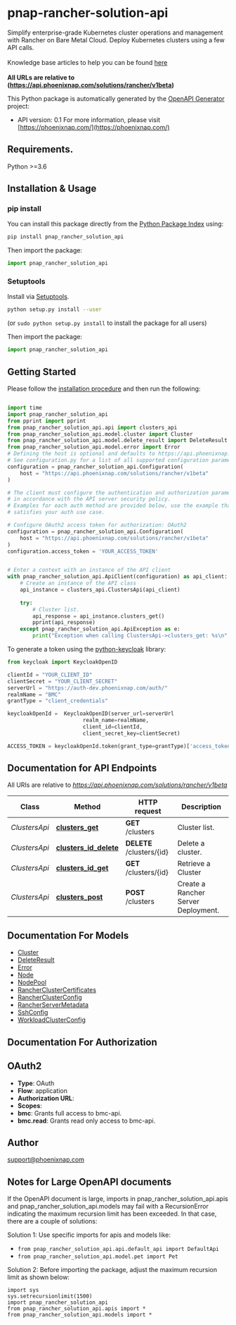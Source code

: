 # pnap-rancher-solution-api
Simplify enterprise-grade Kubernetes cluster operations and management with Rancher on Bare Metal Cloud.
Deploy Kubernetes clusters using a few API calls.<br>
<br>
<span class='pnap-api-knowledge-base-link'>
Knowledge base articles to help you can be found
<a href='https://phoenixnap.com/kb/rancher-bmc-integration-kubernetes' target='_blank'>here</a>
</span><br>
<br>
<b>All URLs are relative to (https://api.phoenixnap.com/solutions/rancher/v1beta)</b>


This Python package is automatically generated by the [OpenAPI Generator](https://openapi-generator.tech) project:

- API version: 0.1
For more information, please visit [https://phoenixnap.com/](https://phoenixnap.com/)

## Requirements.

Python >=3.6

## Installation & Usage
### pip install

You can install this package directly from the [Python Package Index](https://pypi.org/) using:

```sh
pip install pnap_rancher_solution_api
```

Then import the package:
```python
import pnap_rancher_solution_api
```

### Setuptools

Install via [Setuptools](http://pypi.python.org/pypi/setuptools).

```sh
python setup.py install --user
```
(or `sudo python setup.py install` to install the package for all users)

Then import the package:
```python
import pnap_rancher_solution_api
```

## Getting Started

Please follow the [installation procedure](#installation--usage) and then run the following:

```python

import time
import pnap_rancher_solution_api
from pprint import pprint
from pnap_rancher_solution_api.api import clusters_api
from pnap_rancher_solution_api.model.cluster import Cluster
from pnap_rancher_solution_api.model.delete_result import DeleteResult
from pnap_rancher_solution_api.model.error import Error
# Defining the host is optional and defaults to https://api.phoenixnap.com/solutions/rancher/v1beta
# See configuration.py for a list of all supported configuration parameters.
configuration = pnap_rancher_solution_api.Configuration(
    host = "https://api.phoenixnap.com/solutions/rancher/v1beta"
)

# The client must configure the authentication and authorization parameters
# in accordance with the API server security policy.
# Examples for each auth method are provided below, use the example that
# satisfies your auth use case.

# Configure OAuth2 access token for authorization: OAuth2
configuration = pnap_rancher_solution_api.Configuration(
    host = "https://api.phoenixnap.com/solutions/rancher/v1beta"
)
configuration.access_token = 'YOUR_ACCESS_TOKEN'


# Enter a context with an instance of the API client
with pnap_rancher_solution_api.ApiClient(configuration) as api_client:
    # Create an instance of the API class
    api_instance = clusters_api.ClustersApi(api_client)
    
    try:
        # Cluster list.
        api_response = api_instance.clusters_get()
        pprint(api_response)
    except pnap_rancher_solution_api.ApiException as e:
        print("Exception when calling ClustersApi->clusters_get: %s\n" % e)
```
To generate a token using the [python-keycloak](https://pypi.org/project/python-keycloak/) library:

```python
from keycloak import KeycloakOpenID

clientId = "YOUR_CLIENT_ID"
clientSecret = "YOUR_CLIENT_SECRET"
serverUrl = "https://auth-dev.phoenixnap.com/auth/"
realmName = "BMC"
grantType = "client_credentials"

keycloakOpenId =  KeycloakOpenID(server_url=serverUrl
                        realm_name=realmName,
                        client_id=clientId,
                        client_secret_key=clientSecret)

ACCESS_TOKEN = keycloakOpenId.token(grant_type=grantType)['access_token']
```

## Documentation for API Endpoints

All URIs are relative to *https://api.phoenixnap.com/solutions/rancher/v1beta*

Class | Method | HTTP request | Description
------------ | ------------- | ------------- | -------------
*ClustersApi* | [**clusters_get**](docs/ClustersApi.md#clusters_get) | **GET** /clusters | Cluster list.
*ClustersApi* | [**clusters_id_delete**](docs/ClustersApi.md#clusters_id_delete) | **DELETE** /clusters/{id} | Delete a cluster.
*ClustersApi* | [**clusters_id_get**](docs/ClustersApi.md#clusters_id_get) | **GET** /clusters/{id} | Retrieve a Cluster
*ClustersApi* | [**clusters_post**](docs/ClustersApi.md#clusters_post) | **POST** /clusters | Create a Rancher Server Deployment.


## Documentation For Models

 - [Cluster](docs/Cluster.md)
 - [DeleteResult](docs/DeleteResult.md)
 - [Error](docs/Error.md)
 - [Node](docs/Node.md)
 - [NodePool](docs/NodePool.md)
 - [RancherClusterCertificates](docs/RancherClusterCertificates.md)
 - [RancherClusterConfig](docs/RancherClusterConfig.md)
 - [RancherServerMetadata](docs/RancherServerMetadata.md)
 - [SshConfig](docs/SshConfig.md)
 - [WorkloadClusterConfig](docs/WorkloadClusterConfig.md)


## Documentation For Authorization


## OAuth2

- **Type**: OAuth
- **Flow**: application
- **Authorization URL**: 
- **Scopes**: 
 - **bmc**: Grants full access to bmc-api.
 - **bmc.read**: Grants read only access to bmc-api.


## Author

support@phoenixnap.com


## Notes for Large OpenAPI documents
If the OpenAPI document is large, imports in pnap_rancher_solution_api.apis and pnap_rancher_solution_api.models may fail with a
RecursionError indicating the maximum recursion limit has been exceeded. In that case, there are a couple of solutions:

Solution 1:
Use specific imports for apis and models like:
- `from pnap_rancher_solution_api.api.default_api import DefaultApi`
- `from pnap_rancher_solution_api.model.pet import Pet`

Solution 2:
Before importing the package, adjust the maximum recursion limit as shown below:
```
import sys
sys.setrecursionlimit(1500)
import pnap_rancher_solution_api
from pnap_rancher_solution_api.apis import *
from pnap_rancher_solution_api.models import *
```